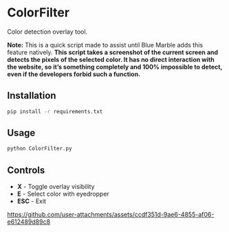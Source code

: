 # ColorFilter


Color detection overlay tool.

**Note:** This is a quick script made to assist until Blue Marble adds this feature natively.
**This script takes a screenshot of the current screen and detects the pixels of the selected color. It has no direct interaction with the website, so it’s something completely and 100% impossible to detect, even if the developers forbid such a function.**

## Installation

```bash
pip install -r requirements.txt
```

## Usage

```bash
python ColorFilter.py
```

## Controls

- **X** - Toggle overlay visibility
- **E** - Select color with eyedropper
- **ESC** - Exit


https://github.com/user-attachments/assets/ccdf351d-9ae6-4855-af06-e612489d89c8



